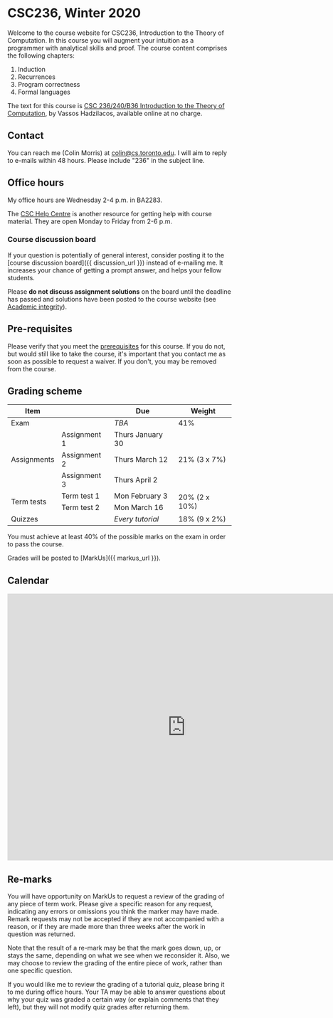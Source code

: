# CSC236, Winter 2020

Welcome to the course website for CSC236, Introduction to the Theory of Computation. In this course you will augment your intuition as a programmer with analytical skills and proof. The course content comprises the following chapters:

1. Induction
2. Recurrences
3. Program correctness
4. Formal languages

The text for this course is [CSC 236/240/B36 Introduction to the Theory of Computation](http://www.cs.toronto.edu/~vassos/b36-notes/notes.pdf), by Vassos Hadzilacos, available online at no charge.

## Contact

You can reach me (Colin Morris) at <colin@cs.toronto.edu>. I will aim to reply to e-mails within 48 hours. Please include "236" in the subject line.

## Office hours

My office hours are Wednesday 2-4 p.m. in BA2283.

The [CSC Help Centre](https://web.cs.toronto.edu/undergraduate/help-centre) is another resource for getting help with course material. They are open Monday to Friday from 2-6 p.m.

### Course discussion board

If your question is potentially of general interest, consider posting it to the [course discussion board]({{ discussion_url }}) instead of e-mailing me. It increases your chance of getting a prompt answer, and helps your fellow students.

Please **do not discuss assignment solutions** on the board until the deadline has passed and solutions have been posted to the course website (see [Academic integrity](assignments#Academic_integrity)).

## Pre-requisites

Please verify that you meet the [prerequisites](http://calendar.artsci.utoronto.ca/crs_csc.htm#CSC236H1) for this course. If you do not, but would still like to take the course, it's important that you contact me as soon as possible to request a waiver. If you don't, you may be removed from the course.

## Grading scheme

<table class="table scheme">
<thead>
  <tr>
    <th>Item</th>
    <th></th>
    <th>Due</th>
    <th>Weight</th>
  </tr>
</thead>
<tbody>
  <tr>
    <td>Exam</td>
    <td/>
    <td><i>TBA</i></td>
    <td>41%</td>
  </tr>

  <tr>
    <td rowspan="3">Assignments</td>
    <td>Assignment 1</td>
    <td>Thurs January 30</td>
    <td rowspan="3">21% (3 x 7%)</td>
  </tr>
  <tr>
    <td>Assignment 2</td>
    <td>Thurs March 12</td>
  </tr>
  <tr>
    <td>Assignment 3</td>
    <td>Thurs April 2</td>
  </tr>

  <tr>
    <td rowspan="2">Term tests</td>
    <td>Term test 1</td>
    <td>Mon February 3</td>
    <td rowspan="2">20% (2 x 10%)</td>
  </tr>
  <tr>
    <td>Term test 2</td>
    <td>Mon March 16</td>
  </tr>

  <tr>
    <td>Quizzes</td>
    <td/>
    <td><i>Every tutorial</i></td>
    <td>18% (9 x 2%)</td>
  </tr>

</tbody>
</table>

You must achieve at least 40% of the possible marks on the exam in order to pass the course.

Grades will be posted to [MarkUs]({{ markus_url }}).

## Calendar

<iframe src="https://calendar.google.com/calendar/embed?src=h0h6c8gdljbi0oddq75au4uuv0%40group.calendar.google.com&ctz=America%2FToronto&showTitle=0&showPrint=0&showCalendars=0" style="border: 0" width="800" height="600" frameborder="0" scrolling="no"></iframe>

## Re-marks

You will have opportunity on MarkUs to request a review of the grading of any piece of term work. Please give a specific reason for any request, indicating any errors or omissions you think the marker may have made. Remark requests may not be accepted if they are not accompanied with a reason, or if they are made more than three weeks after the work in question was returned.

Note that the result of a re-mark may be that the mark goes down, up, or stays the same, depending on what we see when we reconsider it. Also, we may choose to review the grading of the entire piece of work, rather than one specific question.

If you would like me to review the grading of a tutorial quiz, please bring it to me during office hours. Your TA may be able to answer questions about why your quiz was graded a certain way (or explain comments that they left), but they will not modify quiz grades after returning them.
